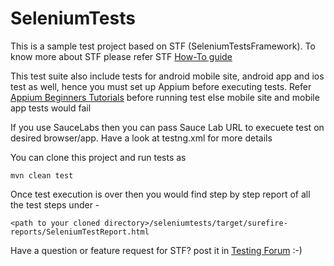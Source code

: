 # SeleniumTests

This is a sample test project based on STF (SeleniumTestsFramework).
To know more about STF please refer 
STF [How-To guide](http://www.seleniumtests.com/2013/10/announcing-selenium-tests-automation.html)

This test suite also include tests for android mobile site, android app and ios test as well, hence you must set up Appium before executing tests. Refer [Appium Beginners Tutorials](http://www.seleniumtests.com/p/appium-tutorial.html) before running test else mobile site and mobile app tests would fail

If you use SauceLabs then you can pass Sauce Lab URL to execuete test on desired browser/app. Have a look at testng.xml for more details

You can clone this project and run tests as  

```mvn clean test```

Once test execution is over then you would find step by step report of all the test steps under -

```<path to your cloned directory>/seleniumtests/target/surefire-reports/SeleniumTestReport.html``` 

Have a question or feature request for STF? post it in [Testing Forum](http://www.seleniumtests.com/p/testing-forum.html) :-)
